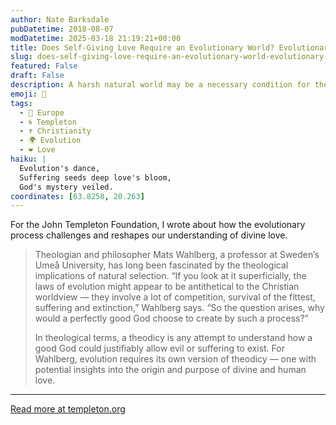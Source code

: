 ```yaml
---
author: Nate Barksdale
pubDatetime: 2018-08-07
modDatetime: 2025-03-18 21:19:21+00:00
title: Does Self-Giving Love Require an Evolutionary World? Evolutionary Theodicy in Light of the Mystical Tradition
slug: does-self-giving-love-require-an-evolutionary-world-evolutionary-theodicy-in-light-of-the-mystical-tradition
featured: False
draft: False
description: A harsh natural world may be a necessary condition for the practice of sacrificial love
emoji: 🤔
tags:
  - 🍷 Europe
  - 🌀 Templeton
  - ✝️ Christianity
  - 🌍 Evolution
  - ❤️ Love
haiku: |
  Evolution's dance,  
  Suffering seeds deep love's bloom,  
  God's mystery veiled.
coordinates: [63.8258, 20.263]
---
```


For the John Templeton Foundation, I wrote about how the evolutionary process challenges and reshapes our understanding of divine love.

> Theologian and philosopher Mats Wahlberg, a professor at Sweden’s Umeå University, has long been fascinated by the theological implications of natural selection. “If you look at it superficially, the laws of evolution might appear to be antithetical to the Christian worldview — they involve a lot of competition, survival of the fittest, suffering and extinction,” Wahlberg says. “So the question arises, why would a perfectly good God choose to create by such a process?”
>
> In theological terms, a theodicy is any attempt to understand how a good God could justifiably allow evil or suffering to exist. For Wahlberg, evolution requires its own version of theodicy — one with potential insights into the origin and purpose of divine and human love.

---

[Read more at templeton.org](https://www.templeton.org/grant/does-self-giving-love-require-an-evolutionary-world-evolutionary-theodicy-in-light-of-the-mystical-tradition)
